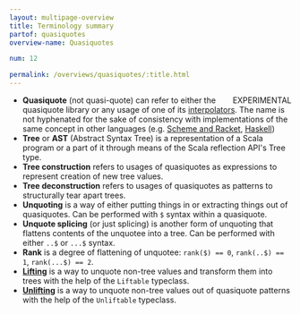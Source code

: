 ```yaml
---
layout: multipage-overview
title: Terminology summary
partof: quasiquotes
overview-name: Quasiquotes

num: 12

permalink: /overviews/quasiquotes/:title.html
---
```

<span class="tag" style="float: right;">EXPERIMENTAL</span>

* **Quasiquote** (not quasi-quote) can refer to either the quasiquote library or any usage of one of its [interpolators](intro.html#interpolators). The name is not hyphenated for the sake of consistency with implementations of the same concept in other languages (e.g. [Scheme and Racket](https://docs.racket-lang.org/reference/quasiquote.html), [Haskell](https://wiki.haskell.org/Quasiquotation))
* **Tree** or **AST** (Abstract Syntax Tree) is a representation of a Scala program or a part of it through means of the Scala reflection API's Tree type.
* **Tree construction** refers to usages of quasiquotes as expressions to represent creation of new tree values.
* **Tree deconstruction** refers to usages of quasiquotes as patterns to structurally tear apart trees.
* **Unquoting** is a way of either putting things in or extracting things out of quasiquotes. Can be performed with `$` syntax within a quasiquote.
* **Unquote splicing** (or just splicing) is another form of unquoting that flattens contents of the unquotee into a tree. Can be performed with either `..$` or `...$` syntax.
* **Rank** is a degree of flattening of unquotee: `rank($) == 0`, `rank(..$) == 1`, `rank(...$) == 2`.
* [**Lifting**](lifting.html) is a way to unquote non-tree values and transform them into trees with the help of the `Liftable` typeclass.
* [**Unlifting**](unlifting.html) is a way to unquote non-tree values out of quasiquote patterns with the help of the `Unliftable` typeclass.
